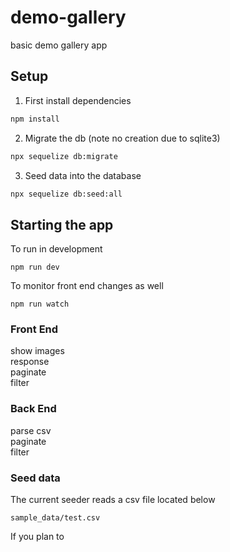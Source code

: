 # demo-gallery
basic demo gallery app

## Setup

1. First install dependencies 
```bash
npm install
```
2. Migrate the db (note no creation due to sqlite3)
```bash
npx sequelize db:migrate
```
3. Seed data into the database
```bash
npx sequelize db:seed:all
```

## Starting the app

To run in development
```
npm run dev
```

To monitor front end changes as well
```
npm run watch
```

### Front End

show images  
response  
paginate  
filter  

### Back End

parse csv  
paginate  
filter  

### Seed data
The current seeder reads a csv file located below
```
sample_data/test.csv
```

If you plan to 